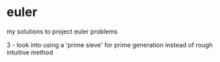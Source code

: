 euler
=====

my solutions to project euler problems

3 - look into using a 'prime sieve' for prime generation instead of rough intuitive method
